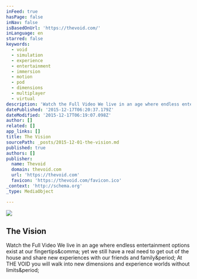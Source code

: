 ```yaml
---
inFeed: true
hasPage: false
inNav: false
isBasedOnUrl: 'https://thevoid.com/'
inLanguage: en
starred: false
keywords:
  - void
  - simulation
  - experience
  - entertainment
  - immersion
  - motion
  - pod
  - dimensions
  - multiplayer
  - virtual
description: 'Watch the Full Video We live in an age where endless entertainment options exist at our fingertips, yet we still have a real need to get out of the house and share new experiences with our friends and family. At THE VOID you will walk into new dimensions and experience worlds without limits.'
datePublished: '2015-12-17T06:20:37.179Z'
dateModified: '2015-12-17T06:19:07.098Z'
author: []
related: []
app_links: []
title: The Vision
sourcePath: _posts/2015-12-01-the-vision.md
published: true
authors: []
publisher:
  name: Thevoid
  domain: thevoid.com
  url: 'https://thevoid.com'
  favicon: 'https://thevoid.com/favicon.ico'
_context: 'http://schema.org'
_type: MediaObject

---
```

![](https://the-grid-user-content.s3-us-west-2.amazonaws.com/566805c5-c4de-4881-89c4-b844bc5d1db7.png)

<article style=""><h1>The Vision</h1><p>Watch the Full Video We live in an age where endless entertainment options exist at our fingertips&amp;comma; yet we still have a real need to get out of the house and share new experiences with our friends and family&amp;period; At THE VOID you will walk into new dimensions and experience worlds without limits&amp;period;</p></article>